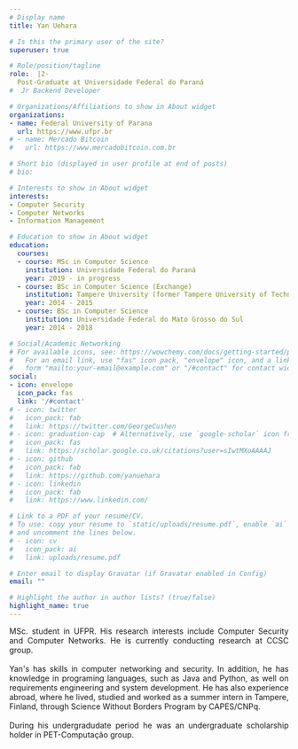 ```yaml
---
# Display name
title: Yan Uehara

# Is this the primary user of the site?
superuser: true

# Role/position/tagline
role:  |2-
  Post-Graduate at Universidade Federal do Paraná  
#  Jr Backend Developer

# Organizations/Affiliations to show in About widget
organizations:
- name: Federal University of Parana
  url: https://www.ufpr.br
# - name: Mercado Bitcoin
#   url: https://www.mercadobitcoin.com.br

# Short bio (displayed in user profile at end of posts)
# bio: 

# Interests to show in About widget
interests:
- Computer Security
- Computer Networks
- Information Management

# Education to show in About widget
education:
  courses:
  - course: MSc in Computer Science
    institution: Universidade Federal do Paraná
    year: 2019 - in progress
  - course: BSc in Computer Science (Exchange)
    institution: Tampere University (former Tampere University of Technology)
    year: 2014 - 2015
  - course: BSc in Computer Science
    institution: Universidade Federal do Mato Grosso do Sul
    year: 2014 - 2018

# Social/Academic Networking
# For available icons, see: https://wowchemy.com/docs/getting-started/page-builder/#icons
#   For an email link, use "fas" icon pack, "envelope" icon, and a link in the
#   form "mailto:your-email@example.com" or "/#contact" for contact widget.
social:
- icon: envelope
  icon_pack: fas
  link: '/#contact'
# - icon: twitter
#   icon_pack: fab
#   link: https://twitter.com/GeorgeCushen
# - icon: graduation-cap  # Alternatively, use `google-scholar` icon from `ai` icon pack
#   icon_pack: fas
#   link: https://scholar.google.co.uk/citations?user=sIwtMXoAAAAJ
# - icon: github
#   icon_pack: fab
#   link: https://github.com/yanuehara
# - icon: linkedin
#   icon_pack: fab
#   link: https://www.linkedin.com/

# Link to a PDF of your resume/CV.
# To use: copy your resume to `static/uploads/resume.pdf`, enable `ai` icons in `params.toml`, 
# and uncomment the lines below.
# - icon: cv
#   icon_pack: ai
#   link: uploads/resume.pdf

# Enter email to display Gravatar (if Gravatar enabled in Config)
email: ""

# Highlight the author in author lists? (true/false)
highlight_name: true
---
```


<div align="justify">

MSc. student in UFPR. His research interests include Computer Security and Computer Networks. He is currently conducting research at CCSC group. 
<br/><br/>
Yan's has skills in computer networking and security. In addition, he has knowledge in programing languages, such as Java and Python, as well on requirements engineering and system development.
He has also experience abroad, where he lived, studied and worked as a summer intern in Tampere, Finland, through Science Without Borders Program by CAPES/CNPq.
<br/><br/>
During his undergradudate period he was an undergraduate scholarship holder in PET-Computação group.

</div>
